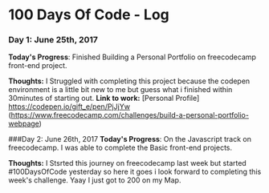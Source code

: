 # 100 Days Of Code - Log

### Day 1: June 25th, 2017 


**Today's Progress**: Finished Building a Personal Portfolio on freecodecamp front-end project.

**Thoughts:** I Struggled with completing this project because the codepen environment is a little bit new to me but guess what i finished within 30minutes of starting out.
**Link to work:** [Personal Profile] https://codepen.io/gift_e/pen/PjJjYw
(https://www.freecodecamp.com/challenges/build-a-personal-portfolio-webpage)

###Day 2: June 26th, 2017
**Today's Progress**: On the Javascript track on freecodecamp. I was able to complete the Basic front-end projects. 

**Thoughts:** I Stsrted this journey on freecodecamp last week but started #100DaysOfCode yesterday so here it goes  i look forward to completing this week's challenge. Yaay I just got to 200 on my Map.
